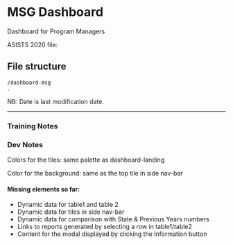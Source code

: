 # MSG Dashboard

Dashboard for Program Managers

ASISTS 2020 file:

## File structure

```
/dashboard-msg
.

```

NB: Date is last modification date.

---

### Training Notes

### Dev Notes

Colors for the tiles: same palette as dashboard-landing

Color for the background: same as the top tile in side nav-bar

#### Missing elements so far:

- Dynamic data for table1 and table 2
- Dynamic data for tiles in side nav-bar
- Dynamic data for comparison with State & Previous Years numbers
- Links to reports generated by selecting a row in table1/table2
- Content for the modal displayed by clicking the Information button
